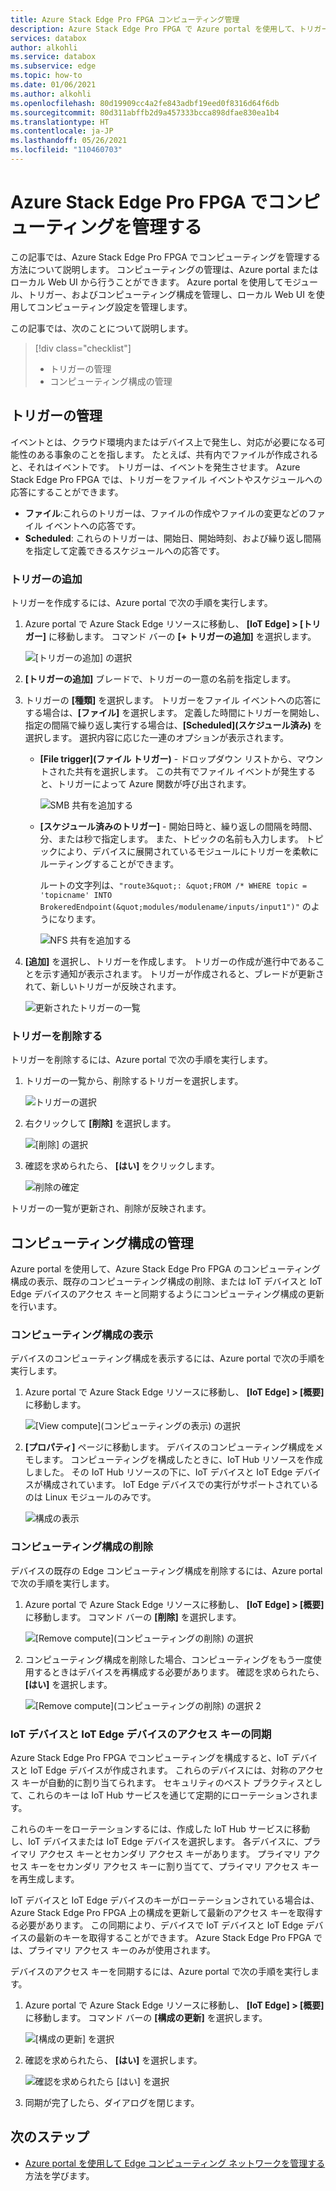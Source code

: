 ```yaml
---
title: Azure Stack Edge Pro FPGA コンピューティング管理
description: Azure Stack Edge Pro FPGA で Azure portal を使用して、トリガーやモジュールなどの Edge コンピューティング設定の管理、コンピューティング構成の表示、構成の削除を行う方法について説明します。
services: databox
author: alkohli
ms.service: databox
ms.subservice: edge
ms.topic: how-to
ms.date: 01/06/2021
ms.author: alkohli
ms.openlocfilehash: 80d19909cc4a2fe843adbf19eed0f8316d64f6db
ms.sourcegitcommit: 80d311abffb2d9a457333bcca898dfae830ea1b4
ms.translationtype: HT
ms.contentlocale: ja-JP
ms.lasthandoff: 05/26/2021
ms.locfileid: "110460703"
---
```

# <a name="manage-compute-on-your-azure-stack-edge-pro-fpga"></a>Azure Stack Edge Pro FPGA でコンピューティングを管理する

この記事では、Azure Stack Edge Pro FPGA でコンピューティングを管理する方法について説明します。 コンピューティングの管理は、Azure portal またはローカル Web UI から行うことができます。 Azure portal を使用してモジュール、トリガー、およびコンピューティング構成を管理し、ローカル Web UI を使用してコンピューティング設定を管理します。

この記事では、次のことについて説明します。

> [!div class="checklist"]
> * トリガーの管理
> * コンピューティング構成の管理


## <a name="manage-triggers"></a>トリガーの管理

イベントとは、クラウド環境内またはデバイス上で発生し、対応が必要になる可能性のある事象のことを指します。 たとえば、共有内でファイルが作成されると、それはイベントです。 トリガーは、イベントを発生させます。 Azure Stack Edge Pro FPGA では、トリガーをファイル イベントやスケジュールへの応答にすることができます。

- **ファイル**:これらのトリガーは、ファイルの作成やファイルの変更などのファイル イベントへの応答です。
- **Scheduled**: これらのトリガーは、開始日、開始時刻、および繰り返し間隔を指定して定義できるスケジュールへの応答です。


### <a name="add-a-trigger"></a>トリガーの追加

トリガーを作成するには、Azure portal で次の手順を実行します。

1. Azure portal で Azure Stack Edge リソースに移動し、 **[IoT Edge] > [トリガー]** に移動します。 コマンド バーの **[+ トリガーの追加]** を選択します。

    ![[トリガーの追加] の選択](media/azure-stack-edge-manage-compute/add-trigger-1.png)

2. **[トリガーの追加]** ブレードで、トリガーの一意の名前を指定します。
    
    <!--Trigger names can only contain numbers, lowercase letters, and hyphens. The share name must be between 3 and 63 characters long and begin with a letter or a number. Each hyphen must be preceded and followed by a non-hyphen character.-->

3. トリガーの **[種類]** を選択します。 トリガーをファイル イベントへの応答にする場合は、**[ファイル]** を選択します。 定義した時間にトリガーを開始し、指定の間隔で繰り返し実行する場合は、**[Scheduled]\(スケジュール済み\)** を選択します。 選択内容に応じた一連のオプションが表示されます。

    - **[File trigger]\(ファイル トリガー\)** - ドロップダウン リストから、マウントされた共有を選択します。 この共有でファイル イベントが発生すると、トリガーによって Azure 関数が呼び出されます。

        ![SMB 共有を追加する](media/azure-stack-edge-manage-compute/add-file-trigger.png)

    - **[スケジュール済みのトリガー]** - 開始日時と、繰り返しの間隔を時間、分、または秒で指定します。 また、トピックの名前も入力します。 トピックにより、デバイスに展開されているモジュールにトリガーを柔軟にルーティングすることができます。

        ルートの文字列は、`"route3&quot;: &quot;FROM /* WHERE topic = 'topicname' INTO BrokeredEndpoint(&quot;modules/modulename/inputs/input1")"` のようになります。

        ![NFS 共有を追加する](media/azure-stack-edge-manage-compute/add-scheduled-trigger.png)

4. **[追加]** を選択し、トリガーを作成します。 トリガーの作成が進行中であることを示す通知が表示されます。 トリガーが作成されると、ブレードが更新されて、新しいトリガーが反映されます。
 
    ![更新されたトリガーの一覧](media/azure-stack-edge-manage-compute/add-trigger-2.png)

### <a name="delete-a-trigger"></a>トリガーを削除する

トリガーを削除するには、Azure portal で次の手順を実行します。

1. トリガーの一覧から、削除するトリガーを選択します。

    ![トリガーの選択](media/azure-stack-edge-manage-compute/delete-trigger-1.png)

2. 右クリックして **[削除]** を選択します。

    ![[削除] の選択](media/azure-stack-edge-manage-compute/delete-trigger-2.png)

3. 確認を求められたら、 **[はい]** をクリックします。

    ![削除の確定](media/azure-stack-edge-manage-compute/delete-trigger-3.png)

トリガーの一覧が更新され、削除が反映されます。

## <a name="manage-compute-configuration"></a>コンピューティング構成の管理

Azure portal を使用して、Azure Stack Edge Pro FPGA のコンピューティング構成の表示、既存のコンピューティング構成の削除、または IoT デバイスと IoT Edge デバイスのアクセス キーと同期するようにコンピューティング構成の更新を行います。

### <a name="view-compute-configuration"></a>コンピューティング構成の表示

デバイスのコンピューティング構成を表示するには、Azure portal で次の手順を実行します。

1. Azure portal で Azure Stack Edge リソースに移動し、 **[IoT Edge] > [概要]** に移動します。 

    ![[View compute]\(コンピューティングの表示\) の選択](media/azure-stack-edge-manage-compute/view-compute-1.png)

2. **[プロパティ]** ページに移動します。 デバイスのコンピューティング構成をメモします。 コンピューティングを構成したときに、IoT Hub リソースを作成しました。 その IoT Hub リソースの下に、IoT デバイスと IoT Edge デバイスが構成されています。 IoT Edge デバイスでの実行がサポートされているのは Linux モジュールのみです。

    ![構成の表示](media/azure-stack-edge-manage-compute/view-compute-2.png)


### <a name="remove-compute-configuration"></a>コンピューティング構成の削除

デバイスの既存の Edge コンピューティング構成を削除するには、Azure portal で次の手順を実行します。

1. Azure portal で Azure Stack Edge リソースに移動し、 **[IoT Edge] > [概要]** に移動します。 コマンド バーの **[削除]** を選択します。

    ![[Remove compute]\(コンピューティングの削除\) の選択](media/azure-stack-edge-manage-compute/remove-compute-1.png)

2. コンピューティング構成を削除した場合、コンピューティングをもう一度使用するときはデバイスを再構成する必要があります。 確認を求められたら、 **[はい]** を選択します。

    ![[Remove compute]\(コンピューティングの削除\) の選択 2](media/azure-stack-edge-manage-compute/remove-compute-2.png)

### <a name="sync-up-iot-device-and-iot-edge-device-access-keys"></a>IoT デバイスと IoT Edge デバイスのアクセス キーの同期

Azure Stack Edge Pro FPGA でコンピューティングを構成すると、IoT デバイスと IoT Edge デバイスが作成されます。 これらのデバイスには、対称のアクセス キーが自動的に割り当てられます。 セキュリティのベスト プラクティスとして、これらのキーは IoT Hub サービスを通じて定期的にローテーションされます。

これらのキーをローテーションするには、作成した IoT Hub サービスに移動し、IoT デバイスまたは IoT Edge デバイスを選択します。 各デバイスに、プライマリ アクセス キーとセカンダリ アクセス キーがあります。 プライマリ アクセス キーをセカンダリ アクセス キーに割り当てて、プライマリ アクセス キーを再生成します。

IoT デバイスと IoT Edge デバイスのキーがローテーションされている場合は、Azure Stack Edge Pro FPGA 上の構成を更新して最新のアクセス キーを取得する必要があります。 この同期により、デバイスで IoT デバイスと IoT Edge デバイスの最新のキーを取得することができます。 Azure Stack Edge Pro FPGA では、プライマリ アクセス キーのみが使用されます。

デバイスのアクセス キーを同期するには、Azure portal で次の手順を実行します。

1. Azure portal で Azure Stack Edge リソースに移動し、 **[IoT Edge] > [概要]** に移動します。 コマンド バーの **[構成の更新]** を選択します。

    ![[構成の更新] を選択](media/azure-stack-edge-manage-compute/refresh-configuration-1.png)

2. 確認を求められたら、 **[はい]** を選択します。

     ![確認を求められたら [はい] を選択](media/azure-stack-edge-manage-compute/refresh-configuration-2.png)

3. 同期が完了したら、ダイアログを閉じます。

## <a name="next-steps"></a>次のステップ

- [Azure portal を使用して Edge コンピューティング ネットワークを管理する](azure-stack-edge-extend-compute-access-modules.md)方法を学びます。
